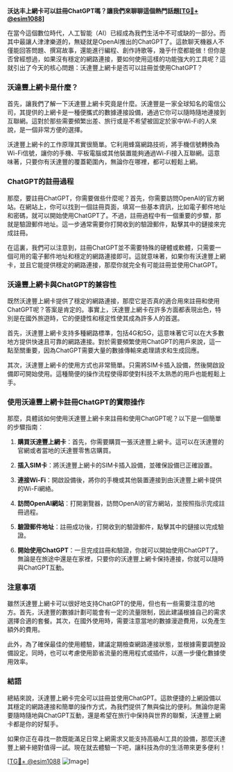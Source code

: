 **沃达丰上網卡可以註冊ChatGPT嗎？讓我們來聊聊這個熱門話題[[TG💪+ @esim1088](https://t.me/s/esim1088)]**

在當今這個數位時代，人工智能（AI）已經成為我們生活中不可或缺的一部分。而其中最讓人津津樂道的，無疑就是OpenAI推出的ChatGPT了。這款聊天機器人不僅能回答問題、撰寫故事，還能進行編程、創作詩歌等，幾乎什麼都能做！但你是否曾經想過，如果沒有穩定的網路連接，要如何使用這樣的功能強大的工具呢？這就引出了今天的核心問題：沃達豐上網卡是否可以註冊並使用ChatGPT？

### 沃達豐上網卡是什麼？

首先，讓我們了解一下沃達豐上網卡究竟是什麼。沃達豐是一家全球知名的電信公司，其提供的上網卡是一種便攜式的數據連接設備，通過它你可以隨時隨地連接到互聯網。這對於那些需要頻繁出差、旅行或是不希望被固定於家中Wi-Fi的人來說，是一個非常方便的選擇。

沃達豐上網卡的工作原理其實很簡單。它利用蜂窩網路技術，將手機信號轉換為Wi-Fi信號，讓你的手機、平板電腦或其他裝置能夠通過Wi-Fi接入互聯網。這意味著，只要你有沃達豐的覆蓋範圍內，無論你在哪裡，都可以輕鬆上網。

### ChatGPT的註冊過程

那麼，要註冊ChatGPT，你需要做些什麼呢？首先，你需要訪問OpenAI的官方網站。在網站上，你可以找到一個註冊頁面，填寫一些基本資訊，比如電子郵件地址和密碼，就可以開始使用ChatGPT了。不過，註冊過程中有一個重要的步驟，那就是驗證郵件地址。這一步通常需要你打開收到的驗證郵件，點擊其中的鏈接來完成註冊。

在這裏，我們可以注意到，註冊ChatGPT並不需要特殊的硬體或軟體，只需要一個可用的電子郵件地址和穩定的網路連接即可。這就意味著，如果你有沃達豐上網卡，並且它能提供穩定的網路連接，那麼你就完全有可能註冊並使用ChatGPT。

### 沃達豐上網卡與ChatGPT的兼容性

既然沃達豐上網卡提供了穩定的網路連接，那麼它是否真的適合用來註冊和使用ChatGPT呢？答案是肯定的。事實上，沃達豐上網卡在許多方面都表現出色，特別是在國外旅遊時，它的便捷性和穩定性使其成為許多人的首選。

首先，沃達豐上網卡支持多種網路標準，包括4G和5G，這意味著它可以在大多數地方提供快速且可靠的網路連接。對於需要頻繁使用ChatGPT的用戶來說，這一點至關重要，因為ChatGPT需要大量的數據傳輸來處理請求和生成回應。

其次，沃達豐上網卡的使用方式也非常簡單。只需將SIM卡插入設備，然後開啟設備即可開始使用。這種簡便的操作流程使得即使對科技不太熟悉的用戶也能輕鬆上手。

### 使用沃達豐上網卡註冊ChatGPT的實際操作

那麼，具體該如何使用沃達豐上網卡來註冊和使用ChatGPT呢？以下是一個簡單的步驟指南：

1. **購買沃達豐上網卡**：首先，你需要購買一張沃達豐上網卡。這可以在沃達豐的官網或者當地的沃達豐零售店購買。
   
2. **插入SIM卡**：將沃達豐上網卡的SIM卡插入設備，並確保設備已正確設置。

3. **連接Wi-Fi**：開啟設備後，將你的手機或其他裝置連接到由沃達豐上網卡提供的Wi-Fi網絡。

4. **訪問OpenAI網站**：打開瀏覽器，訪問OpenAI的官方網站，並按照指示完成註冊過程。

5. **驗證郵件地址**：註冊成功後，打開收到的驗證郵件，點擊其中的鏈接以完成驗證。

6. **開始使用ChatGPT**：一旦完成註冊和驗證，你就可以開始使用ChatGPT了。無論是在旅途中還是在家裡，只要你的沃達豐上網卡保持連接，你就可以隨時與ChatGPT互動。

### 注意事項

雖然沃達豐上網卡可以很好地支持ChatGPT的使用，但也有一些需要注意的地方。首先，沃達豐的數據計劃可能會有一定的流量限制，因此建議根據自己的需求選擇合適的套餐。其次，在國外使用時，需要注意當地的數據漫遊費用，以免產生額外的費用。

此外，為了確保最佳的使用體驗，建議定期檢查網路連接狀態，並根據需要調整設備設定。同時，也可以考慮使用節省流量的應用程式或插件，以進一步優化數據使用效率。

### 結語

總結來說，沃達豐上網卡完全可以註冊並使用ChatGPT。這款便捷的上網設備以其穩定的網路連接和簡單的操作方式，為我們提供了無與倫比的便利。無論你是需要隨時隨地與ChatGPT互動，還是希望在旅行中保持與世界的聯繫，沃達豐上網卡都是你的好幫手。

如果你正在尋找一款既能滿足日常上網需求又能支持高級AI工具的設備，那麼沃達豐上網卡絕對值得一試。現在就去體驗一下吧，讓科技為你的生活帶來更多便利！

[[TG💪+ @esim1088](https://t.me/s/esim1088) ![Image](https://i.postimg.cc/4NQfJmqS/Snipaste-2025-05-13-00-14-12.png)]